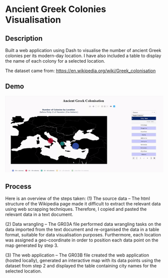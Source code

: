 # Ancient Greek Colonies Visualisation

## Description

Built a web application using Dash to visualise the number of ancient Greek colonies per its modern-day location. I have also included a table to display the name of each colony for a selected location.

The dataset came from: https://en.wikipedia.org/wiki/Greek_colonisation

## Demo

![](Dash-Greek-Colonisation-20200204.gif)

## Process

Here is an overview of the steps taken:
(1)	The source data – The html structure of the Wikipedia page made it difficult to extract the relevant data using web scrapping techniques. Therefore, I copied and pasted the relevant data in a text document.

(2)	Data wrangling – The GR03A file performed data wrangling tasks on the data imported from the text document and re-organised the data in a table format, suitable for data visualisation purposes. Furthermore, each location was assigned a geo-coordinate in order to position each data point on the map generated by step 3.

(3)	The web application – The GR03B file created the web application (hosted locally), generated an interactive map with its data points using the dataset from step 2 and displayed the table containing city names for the selected location.

